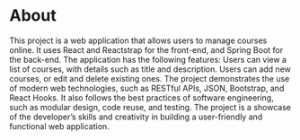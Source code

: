 # About

This project is a web application that allows users to manage courses online.
It uses React and Reactstrap for the front-end, and Spring Boot for the back-end.
The application has the following features:
  Users can view a list of courses, with details such as title and description.
  Users can add new courses, or edit and delete existing ones.
The project demonstrates the use of modern web technologies, such as RESTful APIs, JSON, Bootstrap, and React Hooks.
It also follows the best practices of software engineering, such as modular design, code reuse, and testing.
The project is a showcase of the developer’s skills and creativity in building a user-friendly and functional web application.
